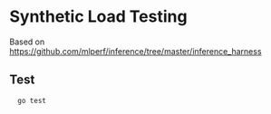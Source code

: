 # Synthetic Load Testing

Based on https://github.com/mlperf/inference/tree/master/inference_harness

## Test

```bash
  go test
```
